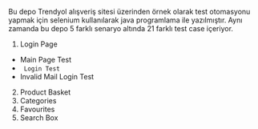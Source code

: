 Bu depo Trendyol alışveriş sitesi üzerinden örnek olarak test otomasyonu yapmak için selenium kullanılarak java programlama ile yazılmıştır.
Aynı zamanda bu depo 5 farklı senaryo altında 21 farklı test case içeriyor.
1. Login Page
+ Main Page Test
+ <code> Login Test</code>
+ Invalid Mail Login Test
2. Product Basket
3. Categories
4. Favourites
5. Search Box
